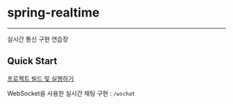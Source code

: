# spring-realtime
---
실시간 통신 구현 연습장

## Quick Start

[프로젝트 빌드 및 실행하기](https://gist.github.com/sungkwangsong/3717edde69390238e3de836e8364ccdb)

WebSocket을 사용한 실시간 채팅 구현 : `/wschat`

